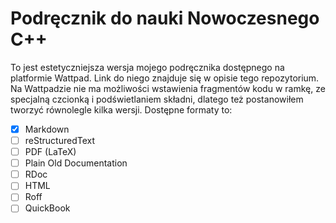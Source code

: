# Podręcznik do nauki Nowoczesnego C++
To jest estetyczniejsza wersja mojego podręcznika dostępnego na platformie Wattpad. Link do niego znajduje się w opisie tego repozytorium.
Na Wattpadzie nie ma możliwości wstawienia fragmentów kodu w ramkę, ze specjalną czcionką i podświetlaniem składni, dlatego też postanowiłem tworzyć równolegle kilka wersji.
Dostępne formaty to:
- [x] Markdown
- [ ] reStructuredText
- [ ] PDF (LaTeX)
- [ ] Plain Old Documentation
- [ ] RDoc
- [ ] HTML
- [ ] Roff
- [ ] QuickBook
